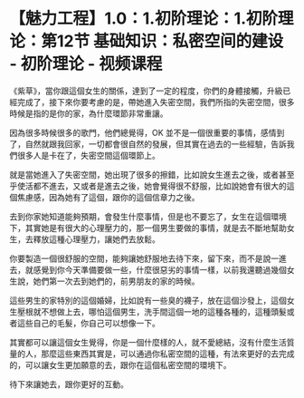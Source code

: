 # 【魅力工程】1.0：1.初阶理论：1.初阶理论：第12节 基础知识：私密空间的建设 - 初阶理论 - 视频课程

《紫草》，當你跟這個女生的關係，達到了一定的程度，你們的身體接觸，升級已經完成了，接下來你要考慮的是，帶她進入失密空間，我們所指的失密空間，很多時候是指的是你的家，為什麼環節非常重讓。

因為很多時候很多的歌門，他們總覺得，OK 並不是一個很重要的事情，感情到了，自然就跟我回家，一切都會很自然的發展，但其實在過去的一些經驗，告訴我們很多人是卡在了，失密空間這個環節上。

就是當她進入了失密空間，她出現了很多的擦錯，比如說女生進去之後，或者甚至乎使活都不進去，又或者是進去之後，她會覺得很不舒服，比如說她會有很大的這個焦慮感，因為她有了這個，跟你的這個信章力之後。

去到你家她知道能夠預期，會發生什麼事情，但是也不要忘了，女生在這個環境下，其實她是有很大的心理壓力的，那一個男生要做的事情，就是去不斷地幫助女生，去釋放這種心理壓力，讓她們去放鬆。

你要製造一個很舒服的空間，能夠讓她舒服地去待下來，留下來，而不是說一進去，就感覺到你今天準備要做一些，什麼很惡劣的事情一樣，以前我還聽過幾個女生說，她們第一次去到她們的，前男朋友的家的時候。

這些男生的家特別的這個婚婦，比如說有一些臭的襪子，放在這個沙發上，這個女生壓根就不想做上去，哪怕這個男生，洗手間這個一地的這種各種的，這種頭髮或者這些自己的毛髮，你自己可以想像一下。

其實都可以讓這個女生覺得，你是一個什麼樣的人，就不愛總結，沒有什麼生活質量的人，那麼這些東西其實是，可以通過你私密空間的這種，有法來更好的去完成的，可以讓女生更加願意的去，跟你在這個私密空間的環境下。

待下來讓她去，跟你更好的互動。